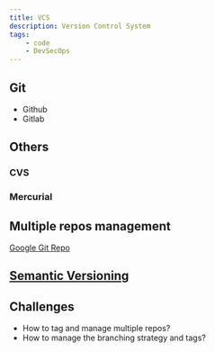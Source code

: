 ```yaml
---
title: VCS
description: Version Control System
tags:
    - code
    - DevSecOps
---
```


## Git

- Github
- Gitlab

## Others

### CVS

### Mercurial

## Multiple repos management

[Google Git Repo](https://gerrit.googlesource.com/git-repo/)

## [Semantic Versioning](https://semver.org/)

## Challenges

- How to tag and manage multiple repos?
- How to manage the branching strategy and tags?
